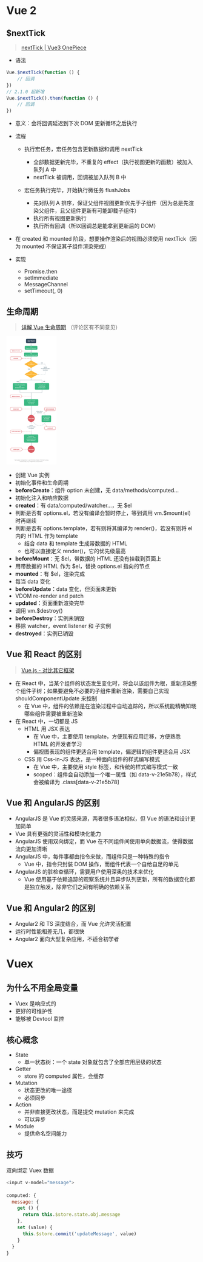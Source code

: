 # Vue 2

## $nextTick

> [nextTick | Vue3 OnePiece](https://vue3js.cn/global/nextTick.html)

- 语法

```js
Vue.$nextTick(function () {
    // 回调
})
// 2.1.0 起新增
Vue.$nextTick().then(function () {
    // 回调
})
```

- 意义：会将回调延迟到下次 DOM 更新循环之后执行
- 流程
  - 执行宏任务，宏任务包含更新数据和调用 nextTick
    - 全部数据更新完毕，不重复的 effect（执行视图更新的函数）被加入队列 A 中
    - nextTick 被调用，回调被加入队列 B 中

  - 宏任务执行完毕，开始执行微任务 flushJobs
    - 先对队列 A 排序，保证父组件视图更新优先于子组件（因为总是先渲染父组件，且父组件更新有可能卸载子组件）
    - 执行所有视图更新执行
    - 执行所有回调（所以回调总是能拿到更新后的 DOM）

- 在 created 和 mounted 阶段，想要操作渲染后的视图必须使用 nextTick（因为 mounted 不保证其子组件渲染完成）
- 实现
  - Promise.then
  - setImmediate
  - MessageChannel
  - setTimeout(, 0)


## 生命周期

> [详解 Vue 生命周期](https://segmentfault.com/a/1190000011381906) （评论区有不同意见）

<img src="./imgs/Vue-生命周期.png" style="zoom: 33%;" />

- 创建 Vue 实例
- 初始化事件和生命周期
- **beforeCreate**：组件 option 未创建，无 data/methods/computed...
- 初始化注入和响应数据
- **created**：有 data/computed/watcher...，无 $el
- 判断是否有 options.el，若没有编译会暂时停止，等到调用 vm.$mount(el) 时再继续
- 判断是否有 options.template，若有则将其编译为 render()，若没有则将 el 内的 HTML 作为 template
  - 结合 data 和 template 生成带数据的 HTML
  - 也可以直接定义 render()，它的优先级最高
- **beforeMount**：无 $el，带数据的 HTML 还没有挂载到页面上
- 用带数据的 HTML 作为 $el，替换 options.el 指向的节点
- **mounted**：有 $el，渲染完成
- 每当 data 变化
- **beforeUpdate**：data 变化，但页面未更新
- VDOM re-render and patch
- **updated**：页面重新渲染完毕
- 调用 vm.$destroy()
- **beforeDestroy**：实例未销毁
- 移除 watcher，event listener 和 子实例
- **destroyed**：实例已销毁

## Vue 和 React 的区别

> [Vue.js - 对比其它框架](https://cn.vuejs.org/v2/guide/comparison.html)

- 在 React 中，当某个组件的状态发生变化时，将会以该组件为根，重新渲染整个组件子树；如果要避免不必要的子组件重新渲染，需要自己实现 shouldComponentUpdate 来控制
  - 在 Vue 中，组件的依赖是在渲染过程中自动追踪的，所以系统能精确知晓哪些组件需要被重新渲染
- 在 React 中，一切都是 JS
  - HTML 用 JSX 表达
    - 在 Vue 中，主要使用 template，方便现有应用迁移，方便熟悉 HTML 的开发者学习
    - 偏视图表现的组件更适合用 template，偏逻辑的组件更适合用 JSX
  - CSS 用 Css-in-JS 表达，是一种面向组件的样式编写模式
    - 在 Vue 中，主要使用 style 标签，和传统的样式编写模式一致
    - scoped：组件会自动添加一个唯一属性（如 data-v-21e5b78），样式会被编译为 .class[data-v-21e5b78]

## Vue 和 AngularJS 的区别

- AngularJS 是 Vue 的灵感来源，两者很多语法相似，但 Vue 的语法和设计更加简单
- Vue 具有更强的灵活性和模块化能力
- AngularJS 使用双向绑定，而 Vue 在不同组件间使用单向数据流，使得数据流向更加清晰
- AngularJS 中，每件事都由指令来做，而组件只是一种特殊的指令
  - Vue 中，指令只封装 DOM 操作，而组件代表一个自给自足的单元
- AngularJS 的脏检查循环，需要用户使用深奥的技术来优化
  - Vue 使用基于依赖追踪的观察系统并且异步队列更新，所有的数据变化都是独立触发，除非它们之间有明确的依赖关系

## Vue 和 Angular2 的区别

- Angular2 和 TS 深度结合，而 Vue 允许灵活配置
- 运行时性能相差无几，都很快
- Angular2 面向大型复杂应用，不适合初学者

# Vuex

## 为什么不用全局变量

- Vuex 是响应式的
- 更好的可维护性
- 能够被 Devtool 监控

## 核心概念

- State
  - 单一状态树：一个 state 对象就包含了全部应用层级的状态
- Getter
  - store 的 computed 属性，会缓存
- Mutation
  - 状态更改的唯一途径
  - 必须同步
- Action
  - 并非直接更改状态，而是提交 mutation 来完成
  - 可以异步
- Module
  - 提供命名空间能力

## 技巧

双向绑定 Vuex 数据

```js
<input v-model="message">

computed: {
  message: {
    get () {
      return this.$store.state.obj.message
    },
    set (value) {
      this.$store.commit('updateMessage', value)
    }
  }
}
```

